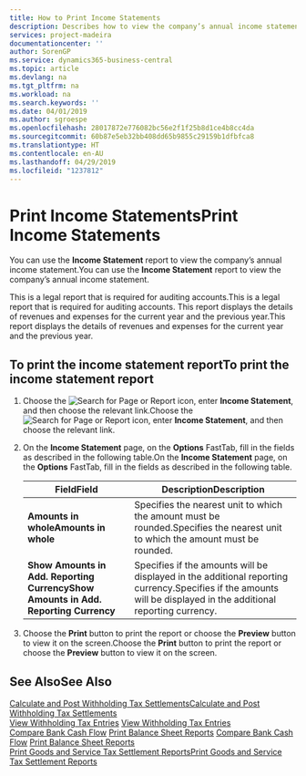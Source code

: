 ```yaml
---
title: How to Print Income Statements
description: Describes how to view the company’s annual income statement.
services: project-madeira
documentationcenter: ''
author: SorenGP
ms.service: dynamics365-business-central
ms.topic: article
ms.devlang: na
ms.tgt_pltfrm: na
ms.workload: na
ms.search.keywords: ''
ms.date: 04/01/2019
ms.author: sgroespe
ms.openlocfilehash: 28017872e776082bc56e2f1f25b8d1ce4b8cc4da
ms.sourcegitcommit: 60b87e5eb32bb408dd65b9855c29159b1dfbfca8
ms.translationtype: HT
ms.contentlocale: en-AU
ms.lasthandoff: 04/29/2019
ms.locfileid: "1237812"
---
```

# <a name="print-income-statements"></a><span data-ttu-id="99105-103">Print Income Statements</span><span class="sxs-lookup"><span data-stu-id="99105-103">Print Income Statements</span></span>
<span data-ttu-id="99105-104">You can use the **Income Statement** report to view the company’s annual income statement.</span><span class="sxs-lookup"><span data-stu-id="99105-104">You can use the **Income Statement** report to view the company’s annual income statement.</span></span>  

<span data-ttu-id="99105-105">This is a legal report that is required for auditing accounts.</span><span class="sxs-lookup"><span data-stu-id="99105-105">This is a legal report that is required for auditing accounts.</span></span> <span data-ttu-id="99105-106">This report displays the details of revenues and expenses for the current year and the previous year.</span><span class="sxs-lookup"><span data-stu-id="99105-106">This report displays the details of revenues and expenses for the current year and the previous year.</span></span>  

## <a name="to-print-the-income-statement-report"></a><span data-ttu-id="99105-107">To print the income statement report</span><span class="sxs-lookup"><span data-stu-id="99105-107">To print the income statement report</span></span>  
1. <span data-ttu-id="99105-108">Choose the ![Search for Page or Report](../../media/ui-search/search_small.png "Search for Page or Report icon") icon, enter **Income Statement**, and then choose the relevant link.</span><span class="sxs-lookup"><span data-stu-id="99105-108">Choose the ![Search for Page or Report](../../media/ui-search/search_small.png "Search for Page or Report icon") icon, enter **Income Statement**, and then choose the relevant link.</span></span>  
2. <span data-ttu-id="99105-109">On the **Income Statement** page, on the **Options** FastTab, fill in the fields as described in the following table.</span><span class="sxs-lookup"><span data-stu-id="99105-109">On the **Income Statement** page, on the **Options** FastTab, fill in the fields as described in the following table.</span></span>  

    |<span data-ttu-id="99105-110">Field</span><span class="sxs-lookup"><span data-stu-id="99105-110">Field</span></span>|<span data-ttu-id="99105-111">Description</span><span class="sxs-lookup"><span data-stu-id="99105-111">Description</span></span>|  
    |---------------------------------|---------------------------------------|  
    |<span data-ttu-id="99105-112">**Amounts in whole**</span><span class="sxs-lookup"><span data-stu-id="99105-112">**Amounts in whole**</span></span>|<span data-ttu-id="99105-113">Specifies the nearest unit to which the amount must be rounded.</span><span class="sxs-lookup"><span data-stu-id="99105-113">Specifies the nearest unit to which the amount must be rounded.</span></span>|  
    |<span data-ttu-id="99105-114">**Show Amounts in Add. Reporting Currency**</span><span class="sxs-lookup"><span data-stu-id="99105-114">**Show Amounts in Add. Reporting Currency**</span></span>|<span data-ttu-id="99105-115">Specifies if the amounts will be displayed in the additional reporting currency.</span><span class="sxs-lookup"><span data-stu-id="99105-115">Specifies if the amounts will be displayed in the additional reporting currency.</span></span>|  

3. <span data-ttu-id="99105-116">Choose the **Print** button to print the report or choose the **Preview** button to view it on the screen.</span><span class="sxs-lookup"><span data-stu-id="99105-116">Choose the **Print** button to print the report or choose the **Preview** button to view it on the screen.</span></span>  

## <a name="see-also"></a><span data-ttu-id="99105-117">See Also</span><span class="sxs-lookup"><span data-stu-id="99105-117">See Also</span></span>  
[<span data-ttu-id="99105-118">Calculate and Post Withholding Tax Settlements</span><span class="sxs-lookup"><span data-stu-id="99105-118">Calculate and Post Withholding Tax Settlements</span></span>](how-to-calculate-and-post-withholding-tax-settlements.md)  
<span data-ttu-id="99105-119">[View Withholding Tax Entries](how-to-view-withholding-tax-entries.md) </span><span class="sxs-lookup"><span data-stu-id="99105-119">[View Withholding Tax Entries](how-to-view-withholding-tax-entries.md) </span></span>  
<span data-ttu-id="99105-120">[Compare Bank Cash Flow](how-to-compare-bank-cash-flow.md)   [Print Balance Sheet Reports](how-to-print-balance-sheet-reports.md) </span><span class="sxs-lookup"><span data-stu-id="99105-120">[Compare Bank Cash Flow](how-to-compare-bank-cash-flow.md)   [Print Balance Sheet Reports](how-to-print-balance-sheet-reports.md) </span></span>  
[<span data-ttu-id="99105-121">Print Goods and Service Tax Settlement Reports</span><span class="sxs-lookup"><span data-stu-id="99105-121">Print Goods and Service Tax Settlement Reports</span></span>](how-to-print-goods-and-service-tax-settlement-reports.md) 
